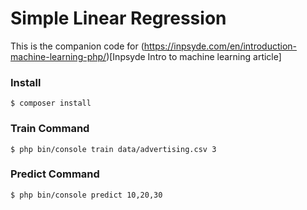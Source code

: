 # Simple Linear Regression
This is the companion code for (https://inpsyde.com/en/introduction-machine-learning-php/)[Inpsyde Intro to machine learning article]

### Install
```
$ composer install
```

### Train Command
```
$ php bin/console train data/advertising.csv 3
```

### Predict Command
```
$ php bin/console predict 10,20,30
```
